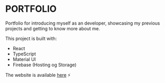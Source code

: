 # PORTFOLIO

Portfolio for introducing myself as an developer, showcasing my previous projects and getting to know more about me. 

This project is built with:

- React
- TypeScript
- Material UI
- Firebase (Hosting og Storage)

The website is available [here](https://martinnilsen.no) :zap:
